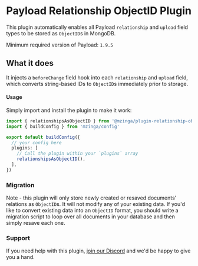 # Payload Relationship ObjectID Plugin

This plugin automatically enables all Payload `relationship` and `upload` field types to be stored as `ObjectID`s in MongoDB.

Minimum required version of Payload: `1.9.5`

## What it does

It injects a `beforeChange` field hook into each `relationship` and `upload` field, which converts string-based IDs to `ObjectID`s immediately prior to storage.

#### Usage

Simply import and install the plugin to make it work:

```ts
import { relationshipsAsObjectID } from '@mzinga/plugin-relationship-object-ids'
import { buildConfig } from 'mzinga/config'

export default buildConfig({
  // your config here
  plugins: [
    // Call the plugin within your `plugins` array
    relationshipsAsObjectID(),
  ],
})
```

### Migration

Note - this plugin will only store newly created or resaved documents' relations as `ObjectID`s. It will not modify any of your existing data. If you'd like to convert existing data into an `ObjectID` format, you should write a migration script to loop over all documents in your database and then simply resave each one.

### Support

If you need help with this plugin, [join our Discord](https://t.co/30APlsQUPB) and we'd be happy to give you a hand.
